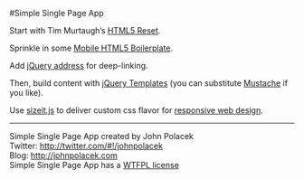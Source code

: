 #Simple Single Page App

Start with Tim Murtaugh&rsquo;s [HTML5 Reset](https://github.com/murtaugh/HTML5-Reset).

Sprinkle in some [Mobile HTML5 Boilerplate](https://github.com/shichuan/mobile-html5-boilerplate).

Add [jQuery address](http://www.asual.com/jquery/address/) for deep-linking.

Then, build content with [jQuery Templates](http://api.jquery.com/category/plugins/templates/)
(you can substitute [Mustache](http://mustache.github.com) if you like).

Use [sizeit.js](https://github.com/johnpolacek/sizeit.js#readme) to deliver custom css flavor for [responsive web design](http://www.abookapart.com/products/responsive-web-design).
  
  
---------
Simple Single Page App created by John Polacek  
Twitter: http://twitter.com/#!/johnpolacek  
Blog: http://johnpolacek.com  
Simple Single Page App has a [WTFPL license](http://sam.zoy.org/wtfpl/COPYING)  

